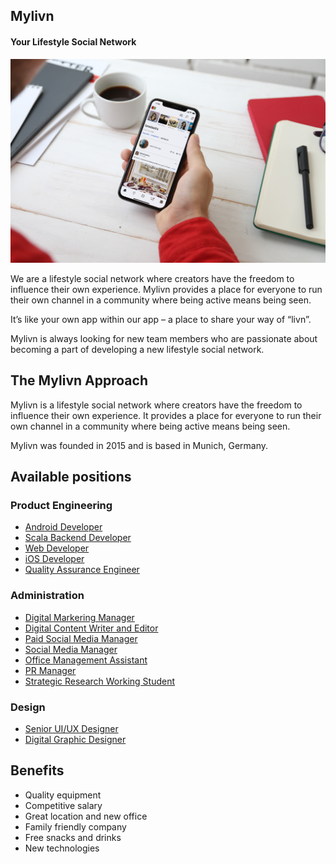 
## Mylivn
#### Your Lifestyle Social Network

![](assets/mockup_with_hand.png)

We are a lifestyle social network where creators have the freedom to influence their own experience. Mylivn provides a place for everyone to run their own channel in a community where being active means being seen. 

It’s like your own app within our app – a place to share your way of “livn”. 

Mylivn is always looking for new team members who are passionate about becoming a part of developing a new lifestyle social network.

## The Mylivn Approach 

Mylivn is a lifestyle social network where creators have the freedom to influence their own experience. It provides a place for everyone to run their own channel in a community where being active means being seen.

Mylivn was founded in 2015 and is based in Munich, Germany.

## Available positions 

### Product Engineering
- [Android Developer](android-developer.md)
- [Scala Backend Developer](backend-developer.md)
- [Web Developer](web-developer.md)
- [iOS Developer](ios-developer.md)
- [Quality Assurance Engineer](quality-assurance.md)

### Administration
- [Digital Markering Manager](digital-marketing-manager.md)
- [Digital Content Writer and Editor](digital-content-writer.md)
- [Paid Social Media Manager](paid-social-media-manager.md)
- [Social Media Manager](social-media-manager.md)
- [Office Management Assistant](office-management-assistant.md)
- [PR Manager](pr-manager.md)
- [Strategic Research Working Student](strategic-research-student.md)

### Design
- [Senior UI/UX Designer](ui-ux-designer.md)
- [Digital Graphic Designer](digital-graphic-designer.md)

## Benefits

- Quality equipment
- Competitive salary
- Great location and new office
- Family friendly company
- Free snacks and drinks
- New technologies